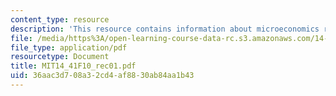```yaml
---
content_type: resource
description: 'This resource contains information about microeconomics review. '
file: /media/https%3A/open-learning-course-data-rc.s3.amazonaws.com/14-41-public-finance-and-public-policy-fall-2010/36aac3d708a32cd4af8830ab84aa1b43_MIT14_41F10_rec01.pdf
file_type: application/pdf
resourcetype: Document
title: MIT14_41F10_rec01.pdf
uid: 36aac3d7-08a3-2cd4-af88-30ab84aa1b43
---
```

